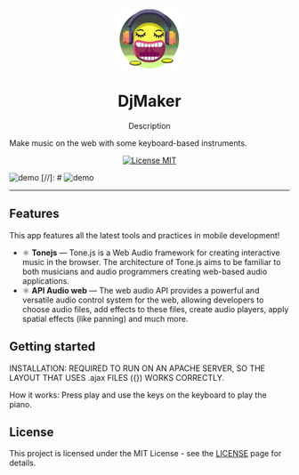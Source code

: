 
<h1 align="center">
<br>
  <img src="public/imagens/Logo_DJMAKER.png" alt="DjMaker" width="120">
<br>
<br>
DjMaker
</h1>

<p align="center">Description</p>

Make music on the web with some keyboard-based instruments.

<p align="center">
  <a href="https://opensource.org/licenses/MIT">
    <img src="https://img.shields.io/badge/License-MIT-blue.svg" alt="License MIT">
  </a>
</p>

[//]: # (Add your gifs/images here:)
<div>
  <img src="public/gifs/djmaker.gif" alt="demo" height="425">
  [//]: # <img src="IMAGE_2_URL" alt="demo" height="425">
</div>

<hr />

## Features
[//]: # (Add the features of your project here:)
This app features all the latest tools and practices in mobile development!

- ⚛️ **Tonejs** — Tone.js is a Web Audio framework for creating interactive music in the browser. The architecture of Tone.js aims to be familiar to both musicians and audio programmers creating web-based audio applications.
- ⚛️ **API Audio web** — The web audio API provides a powerful and versatile audio control system for the web, allowing developers to choose audio files, add effects to these files, create audio players, apply spatial effects (like panning) and much more.

## Getting started

INSTALLATION: REQUIRED TO RUN ON AN APACHE SERVER, SO THE LAYOUT THAT USES .ajax FILES ({}) WORKS CORRECTLY.

How it works: Press play and use the keys on the keyboard to play the piano.

## License

This project is licensed under the MIT License - see the [LICENSE](https://opensource.org/licenses/MIT) page for details.
